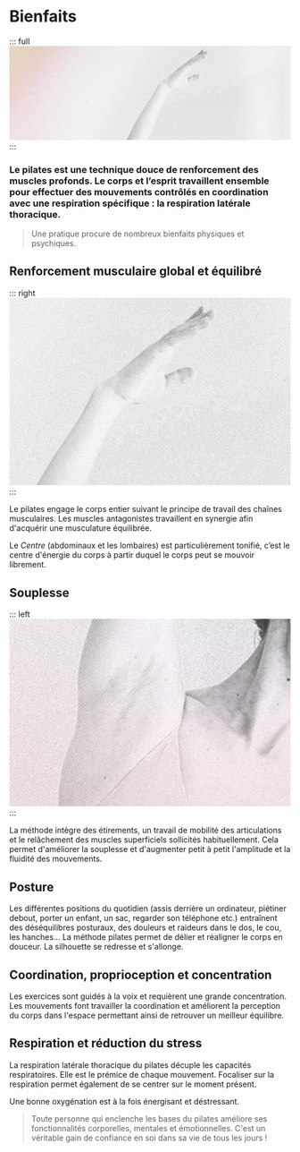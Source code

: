 # Bienfaits

::: full
![description de l'image](./test.jpg)
:::

### Le pilates est une technique douce de renforcement des muscles profonds. Le corps et l’esprit travaillent ensemble pour effectuer des mouvements contrôlés en coordination avec une respiration spécifique : la respiration latérale thoracique.

> Une pratique procure de nombreux bienfaits physiques et psychiques.

## Renforcement musculaire global et équilibré

::: right
![description de l'image](./test-3.jpg)
:::

Le pilates engage le corps entier suivant le principe de travail des chaînes musculaires. Les muscles antagonistes travaillent en synergie afin d'acquérir une musculature équilibrée. 

Le _Centre_ (abdominaux et les lombaires) est particulièrement tonifié, c’est le centre d'énergie du corps à partir duquel le corps peut se mouvoir librement.

## Souplesse

::: left
![description de l'image](./test-2.jpg)
:::

La méthode intègre des étirements, un travail de mobilité des articulations et le relâchement des muscles superficiels sollicités habituellement. Cela permet d'améliorer la souplesse et d'augmenter petit à petit l'amplitude et la fluidité des mouvements.

## Posture

Les différentes positions du quotidien (assis derrière un ordinateur, piétiner debout, porter un enfant, un sac, regarder son téléphone etc.) entraînent des déséquilibres posturaux, des douleurs et raideurs dans le dos, le cou, les hanches… La méthode pilates permet de délier et réaligner le corps en douceur. La silhouette se redresse et s'allonge.

## Coordination, proprioception et concentration

Les exercices sont guidés à la voix et requièrent une grande concentration. Les mouvements font travailler la coordination et améliorent la perception du corps dans l'espace permettant ainsi de retrouver un meilleur équilibre.

## Respiration et réduction du stress

La respiration latérale thoracique du pilates décuple les capacités respiratoires. Elle est le prémice de chaque mouvement. Focaliser sur la respiration permet également de se centrer sur le moment présent.

Une bonne oxygénation est à la fois énergisant et déstressant.

> Toute personne qui enclenche les bases du pilates améliore ses fonctionnalités corporelles, mentales et émotionnelles. C'est un véritable gain de confiance en soi dans sa vie de tous les jours !
